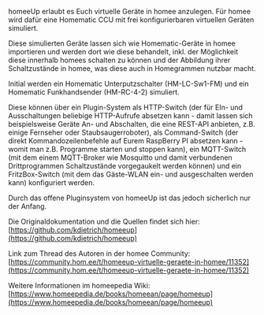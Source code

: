 homeeUp erlaubt es Euch virtuelle Geräte in homee anzulegen. Für homee wird dafür eine Homematic CCU mit frei konfigurierbaren virtuellen Geräten simuliert.

Diese simulierten Geräte lassen sich wie Homematic-Geräte in homee importieren und werden dort wie diese behandelt, inkl. der Möglichkeit diese innerhalb homees schalten zu können und der Abbildung ihrer Schaltzustände in homee, was diese auch in Homegrammen nutzbar macht.

Initial werden ein Homematic Unterputzschalter (HM-LC-Sw1-FM) und ein Homematic Funkhandsender (HM-RC-4-2) simuliert.

Diese können über ein Plugin-System als HTTP-Switch (der für EIn- und Ausschaltungen beliebige HTTP-Aufrufe absetzen kann - damit lassen sich beispielsweise Geräte An- und Abschalten, die eine REST-API anbieten, z.B. einige Fernseher oder Staubsaugerroboter), als Command-Switch (der direkt Kommandozeilenbefehle auf Eurem RaspBerry PI absetzen kann - womit man z.B. Programme starten und stoppen kann), ein MQTT-Switch (mit dem einem MQTT-Broker wie Mosquitto und damit verbundenen Drittprogrammen Schaltzustände vorgegaukelt werden können) und ein FritzBox-Switch (mit dem das Gäste-WLAN ein- und ausgeschalten werden kann) konfiguriert werden.

Durch das offene Pluginsystem von homeeUp ist das jedoch sicherlich nur der Anfang.

Die Originaldokumentation und die Quellen findet sich hier:
[https://github.com/kdietrich/homeeup](https://github.com/kdietrich/homeeup)

Link zum Thread des Autoren in der homee Community: 
[https://community.hom.ee/t/homeeup-virtuelle-geraete-in-homee/11352](https://community.hom.ee/t/homeeup-virtuelle-geraete-in-homee/11352)

Weitere Informationen im homeepedia Wiki: [https://www.homeepedia.de/books/homeean/page/homeeup](https://www.homeepedia.de/books/homeean/page/homeeup)
